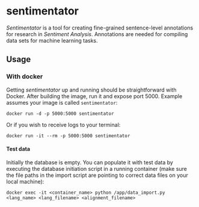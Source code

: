 
# sentimentator

*Sentimentator* is a tool for creating fine-grained sentence-level annotations
for research in *Sentiment Analysis*. Annotations are needed for compiling data
sets for machine learning tasks.

## Usage

### With docker

Getting *sentimentator* up and running should be straightforward with Docker.
After building the image, run it and expose port 5000. Example assumes your
image is called `sentimentator`:

    docker run -d -p 5000:5000 sentimentator

Or if you wish to receive logs to your terminal:

    docker run -it --rm -p 5000:5000 sentimentator

#### Test data

Initially the database is empty. You can populate it with test data by
executing the database initiation script in a running container (make sure the file
paths in the import script are pointing to correct data files on your local machine):

    docker exec -it <container_name> python /app/data_import.py <lang_name> <lang_filename> <alignment_filename>

